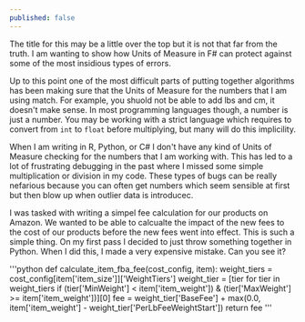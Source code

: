 ```yaml
---
published: false
---
```

The title for this may be a little over the top but it is not that far from the truth. I am wanting to show how Units of Measure in F# can protect against some of the most insidious types of errors.

Up to this point one of the most difficult parts of putting together algorithms has been making sure that the Units of Measure for the numbers that I am using match. For example, you shuold not be able to add lbs and cm, it doesn't make sense. In most programming languages though, a number is just a number. You may be working with a strict language which requires to convert from `int` to `float` before multiplying, but many will do this implicility.

When I am writing in R, Python, or C# I don't have any kind of Units of Measure checking for the numbers that I am working with. This has led to a lot of frustrating debugging in the past where I missed some simple multiplication or division in my code. These types of bugs can be really nefarious because you can often get numbers which seem sensible at first but then blow up when outlier data is introducec.

I was tasked with writing a simpel fee calculation for our products on Amazon. We wanted to be able to calcualte the impact of the new fees to the cost of our products before the new fees went into effect. This is such a simple thing. On my first pass I decided to just throw something together in Python. When I did this, I made a very expensive mistake. Can you see it?

'''python
def calculate_item_fba_fee(cost_config, item):
    weight_tiers = cost_config[item['item_size']]['WeightTiers']
    weight_tier = [tier for tier in weight_tiers if
                   (tier['MinWeight'] < item['item_weight']) & (tier['MaxWeight'] >= item['item_weight'])][0]
    fee = weight_tier['BaseFee'] + max(0.0, item['item_weight'] - weight_tier['PerLbFeeWeightStart'])
    return fee
'''